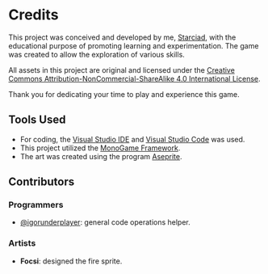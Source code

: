 # Credits

This project was conceived and developed by me, [Starciad](https://github.com/starciad), with the educational purpose of promoting learning and experimentation. The game was created to allow the exploration of various skills.

All assets in this project are original and licensed under the [Creative Commons Attribution-NonCommercial-ShareAlike 4.0 International License](http://creativecommons.org/licenses/by-nc-sa/4.0/).

Thank you for dedicating your time to play and experience this game.

## Tools Used

- For coding, the [Visual Studio IDE](https://visualstudio.microsoft.com/) and [Visual Studio Code](https://code.visualstudio.com/) was used.
- This project utilized the [MonoGame Framework](https://www.monogame.net/).
- The art was created using the program [Aseprite](https://www.aseprite.org/).

## Contributors

### Programmers

- [@igorunderplayer](https://github.com/igorunderplayer): general code operations helper.

### Artists

- **Focsi**: designed the fire sprite.